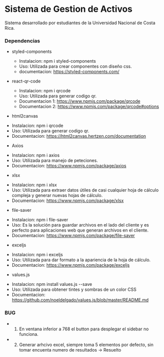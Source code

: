 # Sistema de Gestion de Activos

Sistema desarrollado por estudiantes de la Universidad Nacional de Costa Rica.


### Dependencias 

* styled-components
  - Instalacion: npm i styled-components
  - Uso: Utilizada para crear componentes con diseño css.
  - documentacion: https://styled-components.com/
  
* react-qr-code
  - Instalacion: npm i qrcode
  - Uso: Utilizada para generar codigo qr.
  - Documentacion 1:  https://www.npmjs.com/package/qrcode
  - Documentacion 2: https://www.npmjs.com/package/qrcode#options

*  html2canvas
  - Instalacion: npm i qrcode
  - Uso: Utilizada para generar codigo qr.
  - Documentacion:  https://html2canvas.hertzen.com/documentation

*  Axios
  - Instalacion: npm i axios
  - Uso: Utilizada para manejo de peteciones.
  - Documentacion:  https://www.npmjs.com/package/axios

  *  xlsx
  - Instalacion: npm i xlsx
  - Uso: Utilizada para extraer datos útiles de casi cualquier hoja de cálculo compleja y generar nuevas hojas de cálculo.
  - Documentacion: https://www.npmjs.com/package/xlsx

  *  file-saver
  - Instalacion: npm i file-saver
  - Uso: Es la solución para guardar archivos en el lado del cliente y es perfecto para aplicaciones web que generan archivos en el cliente. 
  - Documentacion: https://www.npmjs.com/package/file-saver

  *  exceljs
  - Instalacion: npm i exceljs
  - Uso: Utilizada para dar formato a la apariencia de la hoja de cálculo. 
  - Documentacion: https://www.npmjs.com/package/exceljs

  *  values.js
  - Instalacion: npm install values.js --save
  - Uso: Utilizada para obtener tintes y sombras de un color CSS
  - Documentacion: https://github.com/noeldelgado/values.js/blob/master/README.md
  
### BUG

* 1) En ventana inferior a 768 el button para desplegar el sidebar no funciona.
* 2) Generar arhcivo excel, siempre toma 5 elementos por defecto, sin tomar encuenta numero de resultados -> Resuelto